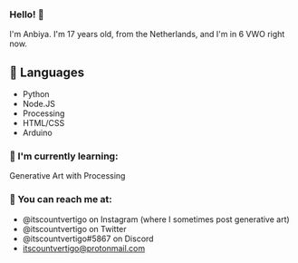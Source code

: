 ### Hello! 👋

<!-- **itscountvertigo/itscountvertigo** is a ✨ _special_ ✨ repository because its `README.md` (this file) appears on your GitHub profile. -->

I'm Anbiya. I'm 17 years old, from the Netherlands, and I'm in 6 VWO right now.

## 💬 Languages
- Python
- Node.JS
- Processing
- HTML/CSS
- Arduino

### 🌱 I'm currently learning:
Generative Art with Processing

### 📮 You can reach me at:
- @itscountvertigo on Instagram (where I sometimes post generative art)
- @itscountvertigo on Twitter
- @itscountvertigo#5867 on Discord
- itscountvertigo@protonmail.com
